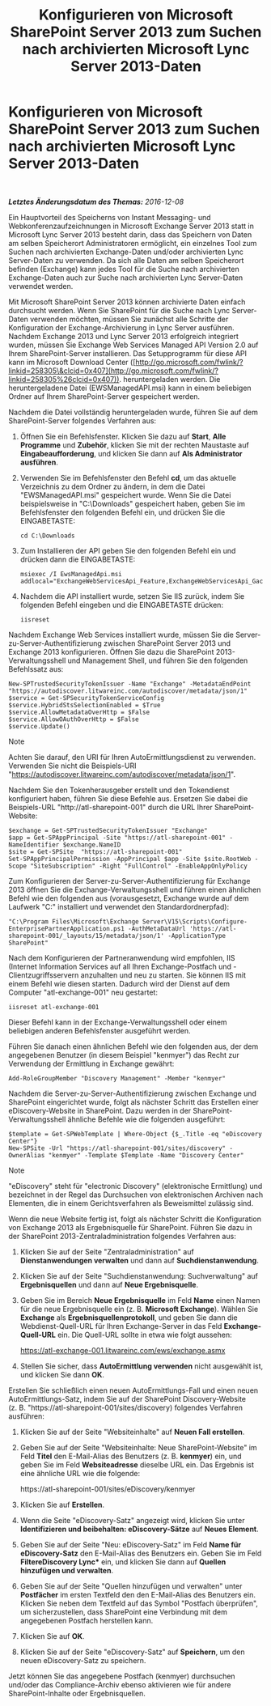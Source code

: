 ﻿---
title: Konfigurieren von Microsoft SharePoint Server 2013 zum Suchen nach archivierten Microsoft Lync Server 2013-Daten
TOCTitle: Konfigurieren von Microsoft SharePoint Server 2013 zum Suchen nach archivierten Microsoft Lync Server 2013-Daten
ms:assetid: 17f49365-8778-4962-a41b-f96faf6902f1
ms:mtpsurl: https://technet.microsoft.com/de-de/library/JJ687978(v=OCS.15)
ms:contentKeyID: 49890639
ms.date: 12/10/2016
mtps_version: v=OCS.15
ms.translationtype: HT
---

# Konfigurieren von Microsoft SharePoint Server 2013 zum Suchen nach archivierten Microsoft Lync Server 2013-Daten

 

_**Letztes Änderungsdatum des Themas:** 2016-12-08_

Ein Hauptvorteil des Speicherns von Instant Messaging- und Webkonferenzaufzeichnungen in Microsoft Exchange Server 2013 statt in Microsoft Lync Server 2013 besteht darin, dass das Speichern von Daten am selben Speicherort Administratoren ermöglicht, ein einzelnes Tool zum Suchen nach archivierten Exchange-Daten und/oder archivierten Lync Server-Daten zu verwenden. Da sich alle Daten am selben Speicherort befinden (Exchange) kann jedes Tool für die Suche nach archivierten Exchange-Daten auch zur Suche nach archivierten Lync Server-Daten verwendet werden.

Mit Microsoft SharePoint Server 2013 können archivierte Daten einfach durchsucht werden. Wenn Sie SharePoint für die Suche nach Lync Server-Daten verwenden möchten, müssen Sie zunächst alle Schritte der Konfiguration der Exchange-Archivierung in Lync Server ausführen. Nachdem Exchange 2013 und Lync Server 2013 erfolgreich integriert wurden, müssen Sie Exchange Web Services Managed API Version 2.0 auf Ihrem SharePoint-Server installieren. Das Setupprogramm für diese API kann im Microsoft Download Center ([http://go.microsoft.com/fwlink/?linkid=258305\&clcid=0x407](http://go.microsoft.com/fwlink/?linkid=258305%26clcid=0x407)). heruntergeladen werden. Die heruntergeladene Datei (EWSManagedAPI.msi) kann in einem beliebigen Ordner auf Ihrem SharePoint-Server gespeichert werden.

Nachdem die Datei vollständig heruntergeladen wurde, führen Sie auf dem SharePoint-Server folgendes Verfahren aus:

1.  Öffnen Sie ein Befehlsfenster. Klicken Sie dazu auf **Start**, **Alle Programme** und **Zubehör**, klicken Sie mit der rechten Maustaste auf **Eingabeaufforderung**, und klicken Sie dann auf **Als Administrator ausführen**.

2.  Verwenden Sie im Befehlsfenster den Befehl **cd**, um das aktuelle Verzeichnis zu dem Ordner zu ändern, in dem die Datei "EWSManagedAPI.msi" gespeichert wurde. Wenn Sie die Datei beispielsweise in "C:\\Downloads" gespeichert haben, geben Sie im Befehlsfenster den folgenden Befehl ein, und drücken Sie die EINGABETASTE:
    
        cd C:\Downloads

3.  Zum Installieren der API geben Sie den folgenden Befehl ein und drücken dann die EINGABETASTE:
    
        msiexec /I EwsManagedApi.msi addlocal="ExchangeWebServicesApi_Feature,ExchangeWebServicesApi_Gac"

4.  Nachdem die API installiert wurde, setzen Sie IIS zurück, indem Sie folgenden Befehl eingeben und die EINGABETASTE drücken:
    
        iisreset

Nachdem Exchange Web Services installiert wurde, müssen Sie die Server-zu-Server-Authentifizierung zwischen SharePoint Server 2013 und Exchange 2013 konfigurieren. Öffnen Sie dazu die SharePoint 2013-Verwaltungsshell und Management Shell, und führen Sie den folgenden Befehlssatz aus:

    New-SPTrustedSecurityTokenIssuer -Name "Exchange" -MetadataEndPoint "https://autodiscover.litwareinc.com/autodiscover/metadata/json/1"
    $service = Get-SPSecurityTokenServiceConfig
    $service.HybridStsSelectionEnabled = $True
    $service.AllowMetadataOverHttp = $False
    $service.AllowOAuthOverHttp = $False
    $service.Update()


> [!NOTE]
> Achten Sie darauf, den URI für Ihren AutoErmittlungsdienst zu verwenden. Verwenden Sie nicht die Beispiels-URI "https://autodiscover.litwareinc.com/autodiscover/metadata/json/1".



Nachdem Sie den Tokenherausgeber erstellt und den Tokendienst konfiguriert haben, führen Sie diese Befehle aus. Ersetzen Sie dabei die Beispiels-URL "http://atl-sharepoint-001" durch die URL Ihrer SharePoint-Website:

    $exchange = Get-SPTrustedSecurityTokenIssuer "Exchange"
    $app = Get-SPAppPrincipal -Site "https://atl-sharepoint-001" -NameIdentifier $exchange.NameID
    $site = Get-SPSite  "https://atl-sharepoint-001"
    Set-SPAppPrincipalPermission -AppPrincipal $app -Site $site.RootWeb -Scope "SiteSubscription" -Right "FullControl" -EnableAppOnlyPolicy

Zum Konfigurieren der Server-zu-Server-Authentifizierung für Exchange 2013 öffnen Sie die Exchange-Verwaltungsshell und führen einen ähnlichen Befehl wie den folgenden aus (vorausgesetzt, Exchange wurde auf dem Laufwerk "C:" installiert und verwendet den Standardordnerpfad):

    "C:\Program Files\Microsoft\Exchange Server\V15\Scripts\Configure-EnterprisePartnerApplication.ps1 -AuthMetaDataUrl 'https://atl-sharepoint-001/_layouts/15/metadata/json/1' -ApplicationType SharePoint"

Nach dem Konfigurieren der Partneranwendung wird empfohlen, IIS (Internet Information Services auf all Ihren Exchange-Postfach und -Clientzugriffsservern anzuhalten und neu zu starten. Sie können IIS mit einem Befehl wie diesen starten. Dadurch wird der Dienst auf dem Computer "atl-exchange-001" neu gestartet:

    iisreset atl-exchange-001

Dieser Befehl kann in der Exchange-Verwaltungsshell oder einem beliebigen anderen Befehlsfenster ausgeführt werden.

Führen Sie danach einen ähnlichen Befehl wie den folgenden aus, der dem angegebenen Benutzer (in diesem Beispiel "kenmyer") das Recht zur Verwendung der Ermittlung in Exchange gewährt:

    Add-RoleGroupMember "Discovery Management" -Member "kenmyer"

Nachdem die Server-zu-Server-Authentifizierung zwischen Exchange und SharePoint eingerichtet wurde, folgt als nächster Schritt das Erstellen einer eDiscovery-Website in SharePoint. Dazu werden in der SharePoint-Verwaltungsshell ähnliche Befehle wie die folgenden ausgeführt:

    $template = Get-SPWebTemplate | Where-Object {$_.Title -eq "eDiscovery Center"}
    New-SPSite -Url "https://atl-sharepoint-001/sites/discovery" -OwnerAlias "kenmyer" -Template $Template -Name "Discovery Center"


> [!NOTE]
> "eDiscovery" steht für "electronic Discovery" (elektronische Ermittlung) und bezeichnet in der Regel das Durchsuchen von elektronischen Archiven nach Elementen, die in einem Gerichtsverfahren als Beweismittel zulässig sind.



Wenn die neue Website fertig ist, folgt als nächster Schritt die Konfiguration von Exchange 2013 als Ergebnisquelle für SharePoint. Führen Sie dazu in der SharePoint 2013-Zentraladministration folgendes Verfahren aus:

1.  Klicken Sie auf der Seite "Zentraladministration" auf **Dienstanwendungen verwalten** und dann auf **Suchdienstanwendung**.

2.  Klicken Sie auf der Seite "Suchdienstanwendung: Suchverwaltung" auf **Ergebnisquellen** und dann auf **Neue Ergebnisquelle**.

3.  Geben Sie im Bereich **Neue Ergebnisquelle** im Feld **Name** einen Namen für die neue Ergebnisquelle ein (z. B. **Microsoft Exchange**). Wählen Sie **Exchange** als **Ergebnisquellenprotokoll**, und geben Sie dann die Webdienst-Quell-URL für Ihren Exchange-Server in das Feld **Exchange-Quell-URL** ein. Die Quell-URL sollte in etwa wie folgt aussehen:
    
    https://atl-exchange-001.litwareinc.com/ews/exchange.asmx

4.  Stellen Sie sicher, dass **AutoErmittlung verwenden** nicht ausgewählt ist, und klicken Sie dann **OK**.

Erstellen Sie schließlich einen neuen AutoErmittlungs-Fall und einen neuen AutoErmittlungs-Satz, indem Sie auf der SharePoint Discovery-Website (z. B. "https://atl-sharepoint-001/sites/discovery) folgendes Verfahren ausführen:

1.  Klicken Sie auf der Seite "Websiteinhalte" auf **Neuen Fall erstellen**.

2.  Geben Sie auf der Seite "Websiteinhalte: Neue SharePoint-Website" im Feld **Titel** den E-Mail-Alias des Benutzers (z. B. **kenmyer**) ein, und geben Sie im Feld **Websiteadresse** dieselbe URL ein. Das Ergebnis ist eine ähnliche URL wie die folgende:
    
    https://atl-sharepoint-001/sites/eDiscovery/kenmyer

3.  Klicken Sie auf **Erstellen**.

4.  Wenn die Seite "eDiscovery-Satz" angezeigt wird, klicken Sie unter **Identifizieren und beibehalten: eDiscovery-Sätze** auf **Neues Element**.

5.  Geben Sie auf der Seite "Neu: eDiscovery-Satz" im Feld **Name für eDiscovery-Satz** den E-Mail-Alias des Benutzers ein. Geben Sie im Feld **FiltereDiscovery Lync\*** ein, und klicken Sie dann auf **Quellen hinzufügen und verwalten**.

6.  Geben Sie auf der Seite "Quellen hinzufügen und verwalten" unter **Postfächer** im ersten Textfeld den den E-Mail-Alias des Benutzers ein. Klicken Sie neben dem Textfeld auf das Symbol "Postfach überprüfen", um sicherzustellen, dass SharePoint eine Verbindung mit dem angegebenen Postfach herstellen kann.

7.  Klicken Sie auf **OK**.

8.  Klicken Sie auf der Seite "eDiscovery-Satz" auf **Speichern**, um den neuen eDiscovery-Satz zu speichern.

Jetzt können Sie das angegebene Postfach (kenmyer) durchsuchen und/oder das Compliance-Archiv ebenso aktivieren wie für andere SharePoint-Inhalte oder Ergebnisquellen.

